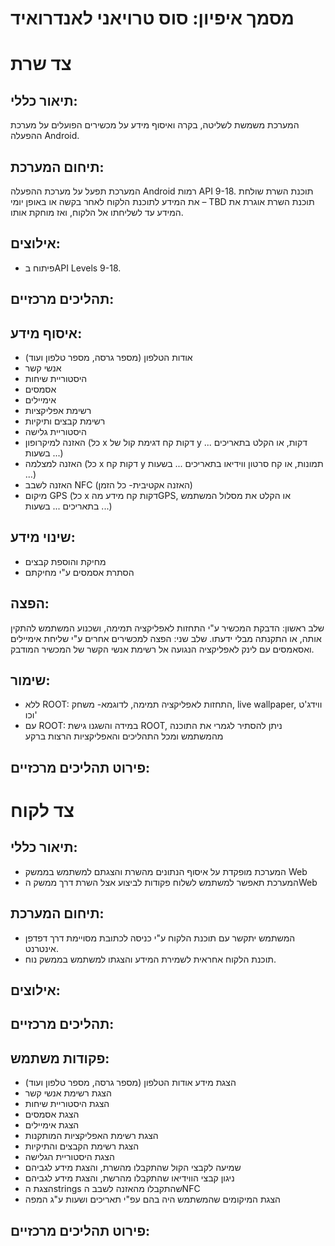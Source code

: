 מסמך איפיון: סוס טרויאני לאנדרואיד
===============================

צד שרת
=======
תיאור כללי:
----------
המערכת משמשת לשליטה, בקרה ואיסוף מידע על מכשירים הפועלים על מערכת ההפעלה Android.

תיחום המערכת:
-------------
המערכת תפעל על מערכת ההפעלה Android רמות API 9-18.
תוכנת השרת שולחת את המידע לתוכנת הלקוח לאחר בקשה או באופן יומי – TBD
תוכנת השרת אוגרת את המידע עד לשליחתו אל הלקוח, ואז מוחקת אותו.

אילוצים:
-------
- פיתוח בAPI Levels 9-18.

תהליכים מרכזיים:
---------------


איסוף מידע:
----------
- אודות הטלפון (מספר גרסה, מספר טלפון ועוד)
- אנשי קשר 
- היסטוריית שיחות
- אסמסים
- אימיילים
- רשימת אפליקציות
- רשימת קבצים ותיקיות
- היסטוריית גלישה
- האזנה למיקרופון (כל x דקות קח דגימת קול של y דקות, או הקלט בתאריכים ... בשעות ...)
- האזנה למצלמה (כל x דקות קח y תמונות, או קח סרטון ווידיאו בתאריכים ... בשעות ...)
- האזנה לשבב NFC (האזנה אקטיבית- כל הזמן)
- מיקום GPS (כל x דקות קח מידע מהGPS, או הקלט את מסלול המשתמש בתאריכים ... בשעות ...)

שינוי מידע:
---------
- מחיקת והוספת קבצים
- הסתרת אסמסים ע"י מחיקתם

הפצה:
-----
שלב ראשון: הדבקת המכשיר ע"י התחזות לאפליקציה תמימה, ושכנוע המשתמש להתקין אותה, או התקנתה מבלי ידעתו.
שלב שני: הפצה למכשירים אחרים ע"י שליחת אימיילים ואסאמסים עם לינק לאפליקציה הנגועה אל רשימת אנשי הקשר של המכשיר המודבק.

שימור:
------
- ללא ROOT: התחזות לאפליקציה תמימה, לדוגמא- משחק, live wallpaper, ווידג'ט וכו'
- עם ROOT: במידה והשגנו גישת ROOT, ניתן להסתיר לגמרי את התוכנה מהמשתמש ומכל התהליכים והאפליקציות הרצות ברקע

פירוט תהליכים מרכזיים:
--------------------

צד לקוח
=======
תיאור כללי:
---------
- המערכת מופקדת על איסוף הנתונים מהשרת והצגתם למשתמש בממשק Web
- המערכת תאפשר למשתמש לשלוח פקודות לביצוע אצל השרת דרך ממשק הWeb

תיחום המערכת:
-------------
- המשתמש יתקשר עם תוכנת הלקוח ע"י כניסה לכתובת מסויימת דרך דפדפן אינטרנט.
- תוכנת הלקוח אחראית לשמירת המידע והצגתו למשתמש בממשק נוח.

אילוצים:
-------

תהליכים מרכזיים:
---------------

פקודות משתמש:
--------------
- הצגת מידע אודות הטלפון (מספר גרסה, מספר טלפון ועוד)
- הצגת רשימת אנשי קשר 
- הצגת היסטוריית שיחות
- הצגת אסמסים
- הצגת אימיילים
- הצגת רשימת האפליקציות המותקנות
- הצגת רשימת הקבצים והתיקיות
- הצגת היסטוריית הגלישה
- שמיעה לקבצי הקול שהתקבלו מהשרת, והצגת מידע לגביהם
- ניגון קבצי הווידיאו שהתקבלו מהרשת, והצגת מידע לגביהם
- הצגת הstrings שהתקבלו מהאזנה לשבב הNFC
- הצגת המיקומים שהמשתמש היה בהם עפ"י תאריכים ושעות ע"ג המפה


פירוט תהליכים מרכזיים:
--------------------
